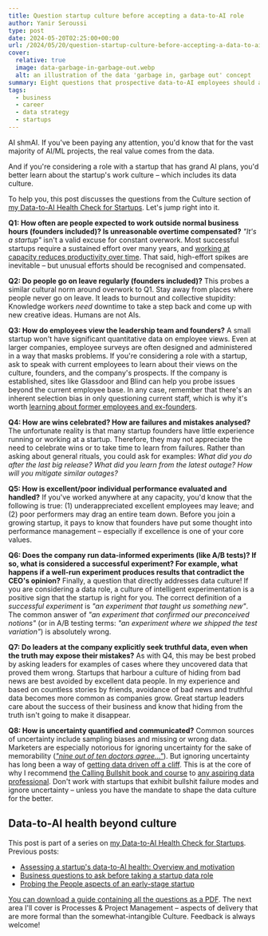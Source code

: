 ```yaml
---
title: Question startup culture before accepting a data-to-AI role
author: Yanir Seroussi
type: post
date: 2024-05-20T02:25:00+00:00
url: /2024/05/20/question-startup-culture-before-accepting-a-data-to-ai-role/
cover:
  relative: true
  image: data-garbage-in-garbage-out.webp
  alt: an illustration of the data 'garbage in, garbage out' concept
summary: Eight questions that prospective data-to-AI employees should ask about a startup's work and data culture.
tags:
  - business
  - career
  - data strategy
  - startups
---
```

AI shmAI. If you've been paying any attention, you'd know that for the vast majority of AI/ML projects, the real value comes from the data.

And if you're considering a role with a startup that has grand AI plans, you'd better learn about the startup's work culture &ndash; which includes its data culture.

To help you, this post discusses the questions from the Culture section of [my Data-to-AI Health Check for Startups](https://yanirseroussi.com/data-to-ai-health-check/). Let's jump right into it.

**Q1: How often are people expected to work outside normal business hours (founders included)? Is unreasonable overtime compensated?** _"It's a startup"_ isn't a valid excuse for constant overwork. Most successful startups require a sustained effort over many years, and [working at capacity reduces productivity over time](https://longform.asmartbear.com/utilization/). That said, high-effort spikes are inevitable &ndash; but unusual efforts should be recognised and compensated.

**Q2: Do people go on leave regularly (founders included)?** This probes a similar cultural norm around overwork to Q1. Stay away from places where people never go on leave. It leads to burnout and collective stupidity: Knowledge workers _need_ downtime to take a step back and come up with new creative ideas. Humans are not AIs.

**Q3: How do employees view the leadership team and founders?** A small startup won't have significant quantitative data on employee views. Even at larger companies, employee surveys are often designed and administered in a way that masks problems. If you're considering a role with a startup, ask to speak with current employees to learn about their views on the culture, founders, and the company's prospects. If the company is established, sites like Glassdoor and Blind can help you probe issues beyond the current employee base. In any case, remember that there's an inherent selection bias in only questioning current staff, which is why it's worth [learning about former employees and ex-founders](https://yanirseroussi.com/2024/05/13/probing-the-people-aspects-of-an-early-stage-startup/).

**Q4: How are wins celebrated? How are failures and mistakes analysed?** The unfortunate reality is that many startup founders have little experience running or working at a startup. Therefore, they may not appreciate the need to celebrate wins or to take time to learn from failures. Rather than asking about general rituals, you could ask for examples: _What did you do after the last big release? What did you learn from the latest outage? How will you mitigate similar outages?_

**Q5: How is excellent/poor individual performance evaluated and handled?** If you've worked anywhere at any capacity, you'd know that the following is true: (1) underappreciated excellent employees may leave; and (2) poor performers may drag an entire team down. Before you join a growing startup, it pays to know that founders have put some thought into performance management &ndash; especially if excellence is one of your core values.

**Q6: Does the company run data-informed experiments (like A/B tests)? If so, what is considered a successful experiment? For example, what happens if a well-run experiment produces results that contradict the CEO's opinion?** Finally, a question that directly addresses data culture! If you are considering a data role, a culture of intelligent experimentation is a positive sign that the startup is right for you. The correct definition of a _successful experiment_ is _"an experiment that taught us something new"_. The common answer of _"an experiment that confirmed our preconceived notions"_ (or in A/B testing terms: _"an experiment where we shipped the test variation"_) is absolutely wrong.

**Q7: Do leaders at the company explicitly seek truthful data, even when the truth may expose their mistakes?** As with Q4, this may be best probed by asking leaders for examples of cases where they uncovered data that proved them wrong. Startups that harbour a culture of hiding from bad news are best avoided by excellent data people. In my experience and based on countless stories by friends, avoidance of bad news and truthful data becomes more common as companies grow. Great startup leaders care about the success of their business and know that hiding from the truth isn't going to make it disappear.

**Q8: How is uncertainty quantified and communicated?** Common sources of uncertainty include sampling biases and missing or wrong data. Marketers are especially notorious for ignoring uncertainty for the sake of memorability (_["nine out of ten doctors agree..."](https://tvtropes.org/pmwiki/pmwiki.php/Main/NineOutOfTenDoctorsAgree)_). But ignoring uncertainty has long been a way of [getting data driven off a cliff](https://yanirseroussi.com/2016/08/21/seven-ways-to-be-data-driven-off-a-cliff/). This is at the core of why I recommend [the Calling Bullshit book and course](https://callingbullshit.org/) to [any aspiring data professional](https://yanirseroussi.com/2017/10/15/advice-for-aspiring-data-scientists-and-other-faqs/). Don't work with startups that exhibit bullshit failure modes and ignore uncertainty &ndash; unless you have the mandate to shape the data culture for the better.

## Data-to-AI health beyond culture

This post is part of a series on [my Data-to-AI Health Check for Startups](https://yanirseroussi.com/data-to-ai-health-check/). Previous posts:

* [Assessing a startup's data-to-AI health: Overview and motivation](https://yanirseroussi.com/2024/04/22/assessing-a-startups-data-to-ai-health/)
* [Business questions to ask before taking a startup data role](https://yanirseroussi.com/2024/05/06/business-questions-to-ask-before-taking-a-startup-data-role/)
* [Probing the People aspects of an early-stage startup](https://yanirseroussi.com/2024/05/13/probing-the-people-aspects-of-an-early-stage-startup/)

[You can download a guide containing all the questions as a PDF](https://yanirseroussi.com/data-to-ai-health-check/). The next area I'll cover is Processes & Project Management &ndash; aspects of delivery that are more formal than the somewhat-intangible Culture. Feedback is always welcome!
